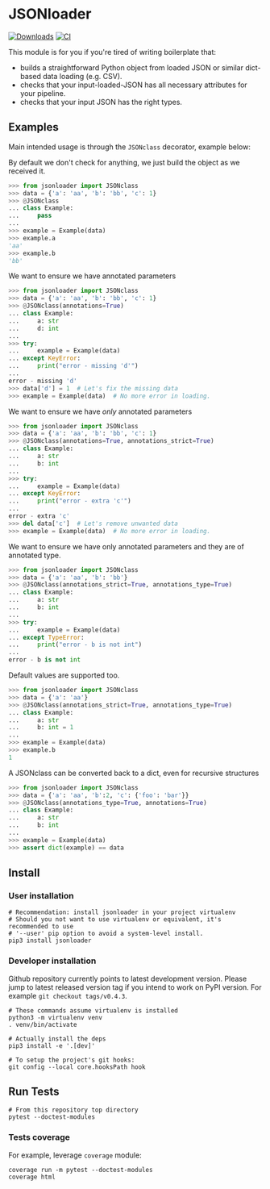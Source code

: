 # JSONloader
[![Downloads](https://pepy.tech/badge/jsonloader)](https://pepy.tech/project/jsonloader)
[![CI](https://github.com/OhMajesticLama/jsonloader/actions/workflows/lint-and-tests.yml/badge.svg)](https://github.com/OhMajesticLama/jsonloader/actions/workflows/lint-and-tests.yml)

This module is for you if you're tired of writing boilerplate that:
- builds a straightforward Python object from loaded JSON or similar dict-based
  data loading (e.g. CSV).
- checks that your input-loaded-JSON has all necessary attributes for your pipeline.
- checks that your input JSON has the right types.


## Examples
Main intended usage is through the `JSONclass` decorator, example below:

By default we don't check for anything, we just build the object
as we received it.
```python
>>> from jsonloader import JSONclass
>>> data = {'a': 'aa', 'b': 'bb', 'c': 1}
>>> @JSONclass
... class Example:
...     pass
...
>>> example = Example(data)
>>> example.a
'aa'
>>> example.b
'bb'
```

We want to ensure we have annotated parameters
```python
>>> from jsonloader import JSONclass
>>> data = {'a': 'aa', 'b': 'bb', 'c': 1}
>>> @JSONclass(annotations=True)
... class Example:
...     a: str
...     d: int
...
>>> try:
...     example = Example(data)
... except KeyError:
...     print("error - missing 'd'")
...
error - missing 'd'
>>> data['d'] = 1  # Let's fix the missing data
>>> example = Example(data)  # No more error in loading.
```

We want to ensure we have *only* annotated parameters
```python
>>> from jsonloader import JSONclass
>>> data = {'a': 'aa', 'b': 'bb', 'c': 1}
>>> @JSONclass(annotations=True, annotations_strict=True)
... class Example:
...     a: str
...     b: int
...
>>> try:
...     example = Example(data)
... except KeyError:
...     print("error - extra 'c'")
...
error - extra 'c'
>>> del data['c']  # Let's remove unwanted data
>>> example = Example(data)  # No more error in loading.
```

We want to ensure we have only annotated parameters and they
are of annotated type.
```python
>>> from jsonloader import JSONclass
>>> data = {'a': 'aa', 'b': 'bb'}
>>> @JSONclass(annotations_strict=True, annotations_type=True)
... class Example:
...     a: str
...     b: int
...
>>> try:
...     example = Example(data)
... except TypeError:
...     print("error - b is not int")
...
error - b is not int
```

Default values are supported too.
```python
>>> from jsonloader import JSONclass
>>> data = {'a': 'aa'}
>>> @JSONclass(annotations_strict=True, annotations_type=True)
... class Example:
...     a: str
...     b: int = 1
...
>>> example = Example(data)
>>> example.b
1
```

A JSONclass can be converted back to a dict, even for recursive
structures
```python
>>> from jsonloader import JSONclass
>>> data = {'a': 'aa', 'b':2, 'c': {'foo': 'bar'}}
>>> @JSONclass(annotations_type=True, annotations=True)
... class Example:
...     a: str
...     b: int
...
>>> example = Example(data)
>>> assert dict(example) == data
```

## Install

### User installation
```
# Recommendation: install jsonloader in your project virtualenv
# Should you not want to use virtualenv or equivalent, it's recommended to use
# '--user' pip option to avoid a system-level install.
pip3 install jsonloader
```

### Developer installation

Github repository currently points to latest development version. Please
jump to latest released version tag if you intend to work on PyPI version.
For example `git checkout tags/v0.4.3`.

```
# These commands assume virtualenv is installed
python3 -m virtualenv venv
. venv/bin/activate

# Actually install the deps
pip3 install -e '.[dev]'

# To setup the project's git hooks:
git config --local core.hooksPath hook
```

## Run Tests

```
# From this repository top directory
pytest --doctest-modules
```

### Tests coverage
For example, leverage `coverage` module:
```
coverage run -m pytest --doctest-modules
coverage html
```
